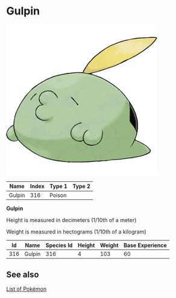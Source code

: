 # Gulpin


![Gulpin](images/316.png)

| **Name** | **Index** | **Type 1** | **Type 2** |
|----|----|----|----|
| Gulpin | 316 | Poison  |  |

**Gulpin** 


Height is measured in decimeters (1/10th of a meter)

Weight is measured in hectograms (1/10th of a kilogram)

| **Id** | **Name** | **Species Id** | **Height** | **Weight** | **Base Experience** |
|--------|----------|----------------|------------|------------|---------------------|
| 316 | Gulpin | 316 | 4 | 103 | 60 |


## See also

[List of Pokémon](../pokemon.md)
